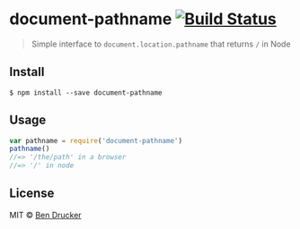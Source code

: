 # document-pathname [![Build Status](https://travis-ci.org/bendrucker/document-pathname.svg?branch=master)](https://travis-ci.org/bendrucker/document-pathname)

> Simple interface to `document.location.pathname` that returns `/` in Node


## Install

```
$ npm install --save document-pathname
```


## Usage

```js
var pathname = require('document-pathname')
pathname()
//=> '/the/path' in a browser
//=> '/' in node
```

## License

MIT © [Ben Drucker](http://bendrucker.me)
